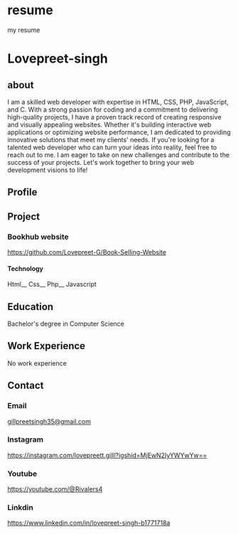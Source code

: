 # resume
my resume

# Lovepreet-singh

## about
I am a skilled web developer with expertise in HTML, CSS, PHP, JavaScript, and C. With a strong passion for coding and a commitment to delivering high-quality projects, I have a proven track record of creating responsive and visually appealing websites. Whether it's building interactive web applications or optimizing website performance, I am dedicated to providing innovative solutions that meet my clients' needs. If you're looking for a talented web developer who can turn your ideas into reality, feel free to reach out to me. I am eager to take on new challenges and contribute to the success of your projects. Let's work together to bring your web development visions to life!

## Profile


## Project
### Bookhub website
https://github.com/Lovepreet-G/Book-Selling-Website

#### Technology
Html__
Css__
Php__
Javascript

## Education
Bachelor's degree in Computer Science

## Work Experience
No work experience

## Contact
### Email
gillpreetsingh35@gmail.com

### Instagram
https://instagram.com/lovepreett.gilll?igshid=MjEwN2IyYWYwYw==

### Youtube
https://youtube.com/@Rivalers4

### Linkdin
https://www.linkedin.com/in/lovepreet-singh-b1771718a




